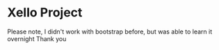 # Xello Project
Please note, I didn't work with bootstrap before, but was able to learn it overnight
Thank you
